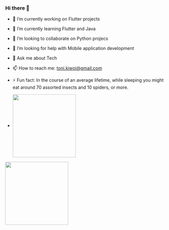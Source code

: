 ### Hi there 👋


- 🔭 I’m currently working on Flutter projects
- 🌱 I’m currently learning Flutter and Java
- 👯 I’m looking to collaborate on Python projecs
- 🤔 I’m looking for help with Mobile application development
- 💬 Ask me about Tech
- 📫 How to reach me: toni.kiwoi@gmail.com
- ⚡ Fun fact: In the course of an average lifetime, while sleeping you might eat around 70 assorted insects and 10 spiders, or more.

- <a href="https://github.com/anuraghazra/github-readme-stats">
   <img height=200 align="center" src="https://github-readme-stats.vercel.app/api? 
   username=kugelschreiber1&show_icons=true&theme=onedark&hide_progress=true" />
</a>
<a href="https://github.com/anuraghazra/convoychat">
  <img height=200 align="center" src="https://github-readme-stats.vercel.app/api/top-langs? 
  username=kugelschreiber1&layout=donut-vertical&langs_count=8&card_width=320" />
</a>
